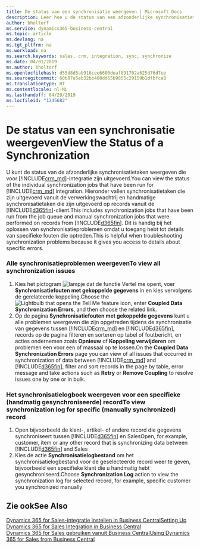 ```yaml
---
title: De status van een synchronisatie weergeven | Microsoft Docs
description: Leer hoe u de status van een afzonderlijke synchronisatietaak weergeeft.
author: bholtorf
ms.service: dynamics365-business-central
ms.topic: article
ms.devlang: na
ms.tgt_pltfrm: na
ms.workload: na
ms.search.keywords: sales, crm, integration, sync, synchronize
ms.date: 04/01/2019
ms.author: bholtorf
ms.openlocfilehash: d55d8d5ab916cee6600deaf891702a625d76d7ee
ms.sourcegitcommit: 60b87e5eb32bb408dd65b9855c29159b1dfbfca8
ms.translationtype: HT
ms.contentlocale: nl-NL
ms.lasthandoff: 04/29/2019
ms.locfileid: "1245682"
---
```

# <a name="view-the-status-of-a-synchronization"></a><span data-ttu-id="faaf8-103">De status van een synchronisatie weergeven</span><span class="sxs-lookup"><span data-stu-id="faaf8-103">View the Status of a Synchronization</span></span>
<span data-ttu-id="faaf8-104">U kunt de status van de afzonderlijke synchronisatietaken weergeven die voor [!INCLUDE[crm_md](includes/crm_md.md)]-integratie zijn uitgevoerd.</span><span class="sxs-lookup"><span data-stu-id="faaf8-104">You can view the status of the individual synchronization jobs that have been run for [!INCLUDE[crm_md](includes/crm_md.md)] integration.</span></span> <span data-ttu-id="faaf8-105">Hieronder vallen synchronisatietaken die zijn uitgevoerd vanuit de verwerkingswachtrij en handmatige synchronisatietaken die zijn uitgevoerd op records vanuit de [!INCLUDE[d365fin](includes/d365fin_md.md)]-client.</span><span class="sxs-lookup"><span data-stu-id="faaf8-105">This includes synchronization jobs that have been run from the job queue and manual synchronization jobs that were performed on records from [!INCLUDE[d365fin](includes/d365fin_md.md)].</span></span> <span data-ttu-id="faaf8-106">Dit is handig bij het oplossen van synchronisatieproblemen omdat u toegang hebt tot details van specifieke fouten die optreden.</span><span class="sxs-lookup"><span data-stu-id="faaf8-106">This is helpful when troubleshooting synchronization problems because it gives you access to details about specific errors.</span></span>

### <a name="to-view-all-synchronization-issues"></a><span data-ttu-id="faaf8-107">Alle synchronisatieproblemen weergeven</span><span class="sxs-lookup"><span data-stu-id="faaf8-107">To view all synchronization issues</span></span>
1. <span data-ttu-id="faaf8-108">Kies het pictogram ![lampje dat de functie Vertel me opent](media/ui-search/search_small.png "Vertel me wat u wilt doen"), voer **Synchronisatiefouten met gekoppelde gegevens** in en kies vervolgens de gerelateerde koppeling.</span><span class="sxs-lookup"><span data-stu-id="faaf8-108">Choose the ![Lightbulb that opens the Tell Me feature](media/ui-search/search_small.png "Tell me what you want to do") icon, enter **Coupled Data Synchronization Errors**, and then choose the related link.</span></span>
2. <span data-ttu-id="faaf8-109">Op de pagina **Synchronisatiefouten met gekoppelde gegevens** kunt u alle problemen weergeven die zijn opgetreden tijdens de synchronisatie van gegevens tussen [!INCLUDE[crm_md](includes/crm_md.md)] en [!INCLUDE[d365fin](includes/d365fin_md.md)], records op de pagina filteren en sorteren op tabel of foutbericht, en acties ondernemen zoals **Opnieuw** of **Koppeling verwijderen** om problemen een voor een of massaal op te lossen.</span><span class="sxs-lookup"><span data-stu-id="faaf8-109">On the **Coupled Data Synchronization Errors** page you can view of all issues that occurred in synchronization of data between [!INCLUDE[crm_md](includes/crm_md.md)] and [!INCLUDE[d365fin](includes/d365fin_md.md)], filter and sort records in the page by table, error message and take actions such as **Retry** or **Remove Coupling** to resolve issues one by one or in bulk.</span></span>

### <a name="to-view-synchronization-log-for-specific-manually-synchronized-record"></a><span data-ttu-id="faaf8-110">Het synchronisatielogboek weergeven voor een specifieke (handmatig gesynchroniseerde) record</span><span class="sxs-lookup"><span data-stu-id="faaf8-110">To view synchronization log for specific (manually synchronized) record</span></span>
1. <span data-ttu-id="faaf8-111">Open bijvoorbeeld de klant-, artikel- of andere record die gegevens synchroniseert tussen [!INCLUDE[d365fin](includes/d365fin_md.md)] en Sales</span><span class="sxs-lookup"><span data-stu-id="faaf8-111">Open, for example, customer, item or any other record that is synchronizing data between [!INCLUDE[d365fin](includes/d365fin_md.md)] and Sales</span></span>
2. <span data-ttu-id="faaf8-112">Kies de actie **Synchronisatielogbestand** om het synchronisatielogbestand voor de geselecteerde record weer te geven, bijvoorbeeld een specifieke klant die u handmatig hebt gesynchroniseerd.</span><span class="sxs-lookup"><span data-stu-id="faaf8-112">Choose **Synchronization Log** action to view the synchronization log for selected record, for example, specific customer you synchronized manually</span></span>

## <a name="see-also"></a><span data-ttu-id="faaf8-113">Zie ook</span><span class="sxs-lookup"><span data-stu-id="faaf8-113">See Also</span></span>  
[<span data-ttu-id="faaf8-114">Dynamics 365 for Sales-integratie instellen in Business Central</span><span class="sxs-lookup"><span data-stu-id="faaf8-114">Setting Up Dynamics 365 for Sales Integration in Business Central</span></span>](admin-setting-up-integration-with-dynamics-sales.md)  
[<span data-ttu-id="faaf8-115">Dynamics 365 for Sales gebruiken vanuit Business Central</span><span class="sxs-lookup"><span data-stu-id="faaf8-115">Using Dynamics 365 for Sales from Business Central</span></span>](marketing-integrate-dynamicscrm.md)
